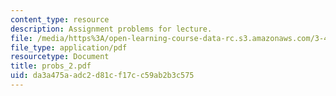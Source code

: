 ```yaml
---
content_type: resource
description: Assignment problems for lecture.
file: /media/https%3A/open-learning-course-data-rc.s3.amazonaws.com/3-45-magnetic-materials-spring-2004/da3a475aadc2d81cf17cc59ab2b3c575_probs_2.pdf
file_type: application/pdf
resourcetype: Document
title: probs_2.pdf
uid: da3a475a-adc2-d81c-f17c-c59ab2b3c575
---
```

